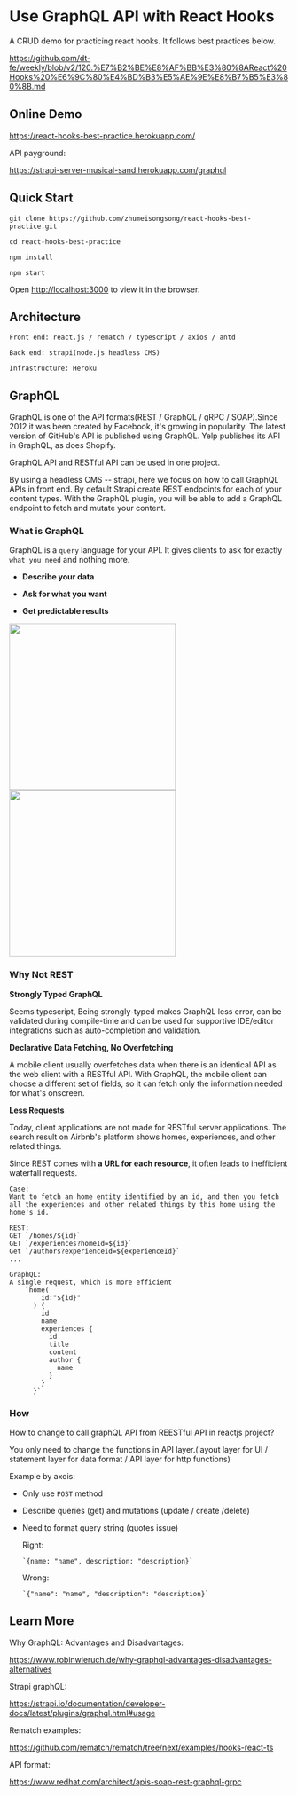 # Use GraphQL API with React Hooks

A CRUD demo for practicing react hooks. It follows best practices below.

https://github.com/dt-fe/weekly/blob/v2/120.%E7%B2%BE%E8%AF%BB%E3%80%8AReact%20Hooks%20%E6%9C%80%E4%BD%B3%E5%AE%9E%E8%B7%B5%E3%80%8B.md

## Online Demo

https://react-hooks-best-practice.herokuapp.com/

API payground:

https://strapi-server-musical-sand.herokuapp.com/graphql

## Quick Start

```
git clone https://github.com/zhumeisongsong/react-hooks-best-practice.git

cd react-hooks-best-practice

npm install

npm start
```

Open [http://localhost:3000](http://localhost:3000) to view it in the browser.

## Architecture

```
Front end: react.js / rematch / typescript / axios / antd

Back end: strapi(node.js headless CMS)

Infrastructure: Heroku
```

## GraphQL

GraphQL is one of the API formats(REST / GraphQL / gRPC /  SOAP).Since 2012 it was been created by Facebook, it's growing in popularity. The latest version of GitHub's API is published using GraphQL. Yelp publishes its API in GraphQL, as does Shopify.

GraphQL API and RESTful API can be used in one project. 

By using a headless CMS -- strapi, here we focus on how to call GraphQL APIs in front end. By default Strapi create REST endpoints for each of your content types. With the GraphQL plugin, you will be able to add a GraphQL endpoint to fetch and mutate your content.

### What is GraphQL

GraphQL is a `query` language for your API. It gives clients to ask for exactly `what you need` and nothing more. 

- **Describe your data**

- **Ask for what you want**

- **Get predictable results**

<img src="https://user-images.githubusercontent.com/18430762/108371913-99943600-7241-11eb-9fc2-e30d62b55f98.png" width="300">

<img src="https://user-images.githubusercontent.com/18430762/108372115-d19b7900-7241-11eb-99d5-31320ebe8880.png" width="300">

### Why Not REST

**Strongly Typed GraphQL**

Seems typescript, Being strongly-typed makes GraphQL less error, can be validated during compile-time and can be used for supportive IDE/editor integrations such as auto-completion and validation.

**Declarative Data Fetching, No Overfetching**

A mobile client usually overfetches data when there is an identical API as the web client with a RESTful API. With GraphQL, the mobile client can choose a different set of fields, so it can fetch only the information needed for what's onscreen.

**Less Requests**

Today, client applications are not made for RESTful server applications. The search result on Airbnb's platform shows homes, experiences, and other related things.

Since REST comes with **a URL for each resource**, it often leads to inefficient waterfall requests.

```
Case:
Want to fetch an home entity identified by an id, and then you fetch all the experiences and other related things by this home using the home's id.

REST:
GET `/homes/${id}`
GET `/experiences?homeId=${id}`
Get `/authors?experienceId=${experienceId}`
...

GraphQL: 
A single request, which is more efficient
    `home(
        id:"${id}"
      ) {
        id
        name
        experiences {
          id
          title
          content 
          author {
            name
          }
        }
      }`
``` 

### How

How to change to call graphQL API from REESTful API in reactjs project? 

You only need to change the functions in API layer.(layout layer for UI / statement layer for data format / API layer for http functions)

Example by axois:
- Only use `POST` method
- Describe queries (get) and mutations (update / create /delete)
- Need to format query string (quotes issue)
  
  Right:
  ```
  `{name: "name", description: "description}`
  ```

  Wrong:
  ```
  `{"name": "name", "description": "description}`
  ```

## Learn More

Why GraphQL: Advantages and Disadvantages:

https://www.robinwieruch.de/why-graphql-advantages-disadvantages-alternatives

Strapi graphQL:

https://strapi.io/documentation/developer-docs/latest/plugins/graphql.html#usage

Rematch examples:

https://github.com/rematch/rematch/tree/next/examples/hooks-react-ts

API format:

https://www.redhat.com/architect/apis-soap-rest-graphql-grpc


